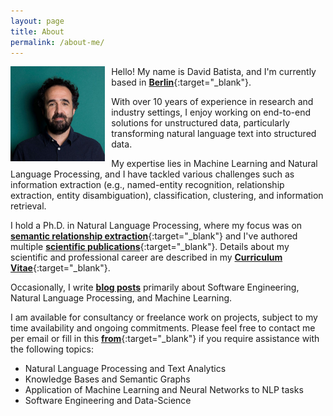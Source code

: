 ```yaml
---
layout: page
title: About
permalink: /about-me/
---
```


<img style="float: left; padding-right: 10px;" align="left"  src="/assets/images/about-me_2020_2.jpg" alt="about-me.jpg" width="30%">


Hello! My name is David Batista, and I'm currently based in [__Berlin__](https://www.google.com/maps/d/viewer?mid=19OMZvuXI0bNyCy-tEzsEglB7UmY&hl&ll=52.51602753988408%2C13.316764005371056&z=10){:target="_blank"}. 

With over 10 years of experience in research and industry settings, I enjoy working on end-to-end solutions for unstructured data, particularly transforming natural language text into structured data.

My expertise lies in Machine Learning and Natural Language Processing, and I have tackled various challenges such as information extraction (e.g., named-entity recognition, relationship extraction, entity disambiguation), classification, clustering, and information retrieval.

I hold a Ph.D. in Natural Language Processing, where my focus was on [__semantic relationship extraction__](http://davidsbatista.net/assets/documents/publications/dsbatista-phd-thesis-2016.pdf){:target="_blank"} and I've authored multiple [__scientific publications__](https://scholar.google.de/citations?user=-tRNGd0AAAAJ&hl=en){:target="_blank"}. Details about my scientific and professional career are described in my [__Curriculum Vitae__](https://www.davidsbatista.net/assets/documents/dsbatista-cv.en.pdf){:target="_blank"}.

Occasionally, I write <a href="/posts/" target="_blank"><b>blog posts</b></a> primarily about Software Engineering, Natural Language Processing, and Machine Learning. 

I am available for consultancy or freelance work on projects, subject to my time availability and ongoing commitments. Please feel free to contact me per email or fill in this [__from__](https://o0dzsg71ld8.typeform.com/to/tA9kn9Dd){:target="_blank"} if you require assistance with the following topics:

* Natural Language Processing and Text Analytics
* Knowledge Bases and Semantic Graphs
* Application of Machine Learning and Neural Networks to NLP tasks
* Software Engineering and Data-Science
